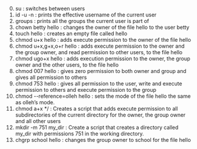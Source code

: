 0. su : switches between users
1. id -u -n : prints the effective username of the current user
2. groups : prints all the groups the current user is part of
3. chown betty hello : changes the owner of the file hello to the user betty
4. touch hello : creates an empty file called hello
5. chmod u+x hello : adds execute permission to the owner of the file hello
6. chmod u+x,g+x,o+r hello : adds execute permission to the owner and the group owner, and read permission to other users, to the file hello
7. chmod ugo+x hello : adds execution permission to the owner, the group owner and the other users, to the file hello
8. chmod 007 hello : gives zero permission to both owner and group and gives all permission to others
9. chmod 753 hello : gives all permission to the user, write and execute permission to others and execute permission to the group
10. chmod --reference=olleh hello :  sets the mode of the file hello the same as olleh’s mode.
11. chmod a+x */ : Creates a script that adds execute permission to all subdirectories of the current directory for the owner, the group owner and all other users
12. mkdir -m 751 my_dir : Create a script that creates a directory called my_dir with permissions 751 in the working directory.
13. chgrp school hello : changes the group owner to school for the file hello
